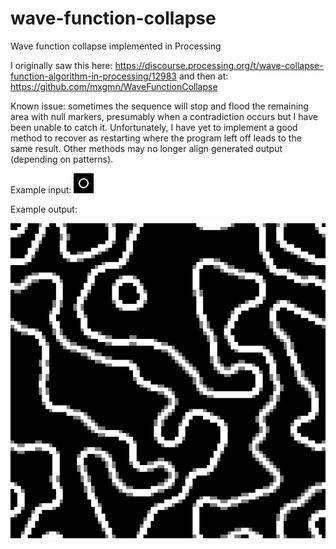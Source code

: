 # wave-function-collapse
Wave function collapse implemented in Processing

I originally saw this here: https://discourse.processing.org/t/wave-collapse-function-algorithm-in-processing/12983
and then at: https://github.com/mxgmn/WaveFunctionCollapse

Known issue: sometimes the sequence will stop and flood the remaining area with null markers, presumably when a contradiction occurs but I have been unable to catch it.
Unfortunately, I have yet to implement a good method to recover as restarting where the program left off leads to the same result. Other methods may no longer align generated output (depending on patterns).

Example input:
<img src="waveSource.png">


Example output:

<img src="waveOut.png">
